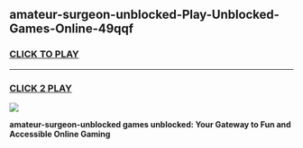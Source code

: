 
## amateur-surgeon-unblocked-Play-Unblocked-Games-Online-49qqf
<h3>
<a href="https://premium76.site?title=amateur-surgeon-unblocked&ref=25A">CLICK TO PLAY</a></h3>
<hr>

<h3>
<a href="https://premium76.site?title=amateur-surgeon-unblocked&ref=25A">CLICK 2 PLAY</a>
  
</h3>

<a href="https://premium76.site?title=amateur-surgeon-unblocked&ref=25A"><img src="https://clearcache.store/games.png"></a>


**amateur-surgeon-unblocked games unblocked: Your Gateway to Fun and Accessible Online Gaming**
